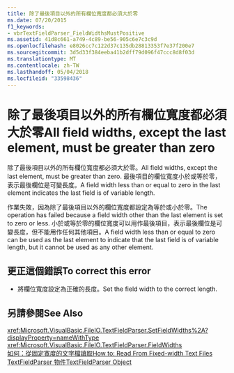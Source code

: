 ```yaml
---
title: 除了最後項目以外的所有欄位寬度都必須大於零
ms.date: 07/20/2015
f1_keywords:
- vbrTextFieldParser_FieldWidthsMustPositive
ms.assetid: 41d8c661-a749-4c89-be56-905c6e7c3c9d
ms.openlocfilehash: e8026cc7c122d37c135db28813353f7e37f200e7
ms.sourcegitcommit: 3d5d33f384eeba41b2dff79d096f47ccc8d8f03d
ms.translationtype: MT
ms.contentlocale: zh-TW
ms.lasthandoff: 05/04/2018
ms.locfileid: "33598436"
---
```

# <a name="all-field-widths-except-the-last-element-must-be-greater-than-zero"></a><span data-ttu-id="4cc97-102">除了最後項目以外的所有欄位寬度都必須大於零</span><span class="sxs-lookup"><span data-stu-id="4cc97-102">All field widths, except the last element, must be greater than zero</span></span>
<span data-ttu-id="4cc97-103">除了最後項目以外的所有欄位寬度都必須大於零。</span><span class="sxs-lookup"><span data-stu-id="4cc97-103">All field widths, except the last element, must be greater than zero.</span></span> <span data-ttu-id="4cc97-104">最後項目的欄位寬度小於或等於零，表示最後欄位是可變長度。</span><span class="sxs-lookup"><span data-stu-id="4cc97-104">A field width less than or equal to zero in the last element indicates the last field is of variable length.</span></span>  
  
 <span data-ttu-id="4cc97-105">作業失敗，因為除了最後項目以外的欄位寬度都設定為等於或小於零。</span><span class="sxs-lookup"><span data-stu-id="4cc97-105">The operation has failed because a field width other than the last element is set to zero or less.</span></span> <span data-ttu-id="4cc97-106">小於或等於零的欄位寬度可以用作最後項目，表示最後欄位是可變長度，但不能用作任何其他項目。</span><span class="sxs-lookup"><span data-stu-id="4cc97-106">A field width less than or equal to zero can be used as the last element to indicate that the last field is of variable length, but it cannot be used as any other element.</span></span>  
  
## <a name="to-correct-this-error"></a><span data-ttu-id="4cc97-107">更正這個錯誤</span><span class="sxs-lookup"><span data-stu-id="4cc97-107">To correct this error</span></span>  
  
-   <span data-ttu-id="4cc97-108">將欄位寬度設定為正確的長度。</span><span class="sxs-lookup"><span data-stu-id="4cc97-108">Set the field width to the correct length.</span></span>  
  
## <a name="see-also"></a><span data-ttu-id="4cc97-109">另請參閱</span><span class="sxs-lookup"><span data-stu-id="4cc97-109">See Also</span></span>  
 <xref:Microsoft.VisualBasic.FileIO.TextFieldParser.SetFieldWidths%2A?displayProperty=nameWithType>  
 <xref:Microsoft.VisualBasic.FileIO.TextFieldParser.FieldWidths>  
 [<span data-ttu-id="4cc97-110">如何：從固定寬度的文字檔讀取</span><span class="sxs-lookup"><span data-stu-id="4cc97-110">How to: Read From Fixed-width Text Files</span></span>](../../visual-basic/developing-apps/programming/drives-directories-files/how-to-read-from-fixed-width-text-files.md)  
 [<span data-ttu-id="4cc97-111">TextFieldParser 物件</span><span class="sxs-lookup"><span data-stu-id="4cc97-111">TextFieldParser Object</span></span>](../../visual-basic/language-reference/objects/textfieldparser-object.md)
